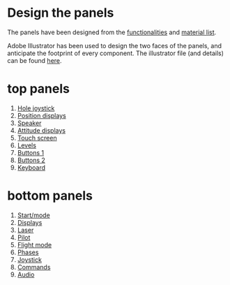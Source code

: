 # Design the panels


The panels have been designed from the [functionalities](../functionalities.md) and [material list](../bom.md).

Adobe Illustrator has been used to design the two faces of the panels, and anticipate the footprint of every component.
The illustrator file (and details) can be found [here](illustrator.md).

# top panels

1. [Hole joystick](T1-hole/T1.md)
2. [Position displays](T2-position/T2.md)
3. [Speaker](T3-speaker/T3.md)
4. [Attitude displays](T4-attitude/T4.md)
5. [Touch screen](T5-screen/T5.md)
6. [Levels](T6-levels/T6.md)
7. [Buttons 1](T7-buttons1/T7.md)
8. [Buttons 2](T8-buttons2/T8.md)
9. [Keyboard](T9-keyboard/T9.md)

# bottom panels

1. [Start/mode](B1-start/B1.md)
2. [Displays](B2-displays/B2.md)
3. [Laser](B3-laser/B3.md)
4. [Pilot](B4-pilot/B4.md)
5. [Flight mode](B5-flight-mode/B5.md)
6. [Phases](B6-phases/B6.md)
7. [Joystick](B7-joystick/7.md)
8. [Commands](B8-commands/B8.md)
9. [Audio](B9-audio/B9.md)


